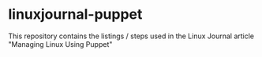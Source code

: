 # linuxjournal-puppet
This repository contains the listings / steps used in the Linux Journal article "Managing Linux Using Puppet"
